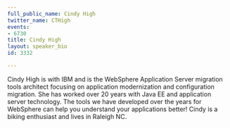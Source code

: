 ```yaml
---
full_public_name: Cindy High
twitter_name: CTHigh
events:
- 6730
title: Cindy High
layout: speaker_bio
id: 3332

---
```

Cindy High is with IBM and is the WebSphere Application Server migration tools architect focusing on application modernization and configuration migration. She has worked over 20 years with Java EE and application server technology. The tools we have developed over the years for WebSphere can help you understand your applications better!  Cindy is a biking enthusiast and lives in Raleigh NC.